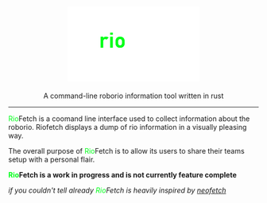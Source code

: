 <h3 align="center"><img src="./assets/riofetch.png" alt="logo" height="150px"></h3>
<p align="center">A command-line roborio information tool written in rust </p>

***

<span style="color:#00ff1a">Rio</span>Fetch is a coomand line interface used to collect information about the roborio. Riofetch displays a dump of rio information in a visually pleasing way.

The overall purpose of <span style="color:#00ff1a">Rio</span>Fetch is to allow its users to share their teams setup with a personal flair.

**<span style="color:#00ff1a">Rio</span>Fetch is a work in progress and is not currently feature complete**

*if you couldn't tell already <span style="color:#00ff1a">Rio</span>Fetch is heavily inspired by [neofetch](https://github.com/dylanaraps/neofetch)*